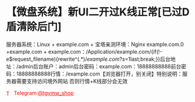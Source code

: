 # 【微盘系统】新UI二开过K线正常[已过D盾清除后门]

服务器系统：Linux + example.com + 宝塔亲测环境：Nginx example.com.0 +example.com + example.com：/Application/example.com/{if(!-e$request_filename){rewrite^(.*)$/example.com?s=$1last;break;}}后台地址：/admin后台账户：admin后台密码：example.com：18888888888前台密码：18888888888行情：/example.com【浏览器打开，别关闭】特别说明：服务器需要支持访问境外网站 否则行情+K线部分会无效




<p style="color: red;"><img src="https://cdn-icons-png.flaticon.com/512/2111/2111646.png" alt="Telegram Icon" style="width: 16px; vertical-align: middle; margin-right: 5px;">Telegram:<a href="https://t.me/tgymw_shop" style="color: red;">@tgymw_shop</a></p>
